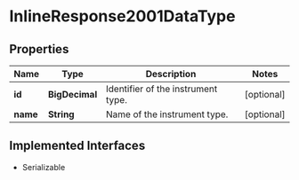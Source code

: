 

# InlineResponse2001DataType


## Properties

Name | Type | Description | Notes
------------ | ------------- | ------------- | -------------
**id** | **BigDecimal** | Identifier of the instrument type. |  [optional]
**name** | **String** | Name of the instrument type. |  [optional]


## Implemented Interfaces

* Serializable


